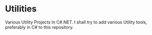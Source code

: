 Utilities
=========

Various Utility Projects In C#.NET. I shall try to add various Utility tools, preferably in C# to this repository.
